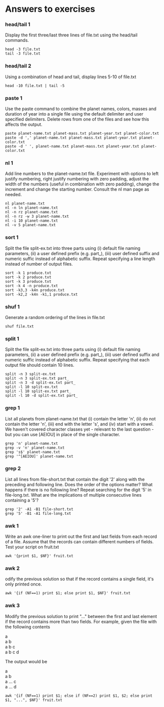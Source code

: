 # Answers to exercises

### head/tail 1
Display the first three/last three lines of file.txt using the
head/tail commands.

```
head -3 file.txt  
tail -3 file.txt
```

### head/tail 2
Using a combination of head and tail, display lines 5-10 of file.txt

```
head -10 file.txt | tail -5
```

### paste 1
Use the paste command to combine the planet names, colors,
masses and duration of year into a single file using the default
delimiter and user specified delimiters. Delete rows from one of the
files and see how this affects the output.

```
paste planet-name.txt planet-mass.txt planet-year.txt planet-color.txt
paste -d ',' planet-name.txt planet-mass.txt planet-year.txt planet-color.txt
paste -d ' ', planet-name.txt planet-mass.txt planet-year.txt planet-color.txt
```

### nl 1
Add line numbers to the planet-name.txt file. Experiment with options to left justify numbering, right justify numbering with zero padding, adjust the width of the numbers (useful in combination with zero padding), change the increment and change the starting number. Consult the nl man page as needed.

```
nl planet-name.txt
nl -n ln planet-name.txt
nl -n rz planet-name.txt
nl -n rz -w 3 planet-name.txt
nl -i 10 planet-name.txt
nl -v 5 planet-name.txt
```

### sort 1
Split the file split-ex.txt into three parts using (i)
default file naming parameters, (ii) a user defined prefix
(e.g. part_), (iii) user defined suffix and numeric suffic instead of
alphabetic suffix. Repeat specifying a line length instead of number
of output files.

```
sort -k 1 produce.txt
sort -k 2 produce.txt
sort -k 3 produce.txt
sort -k 4 -n produce.txt
sort -k3,3 -k4n produce.txt
sort -k2,2 -k4n -k1,1 produce.txt
```

### shuf 1
Generate a random ordering of the lines in file.txt

```
shuf file.txt
```

### split 1
Split the file split-ex.txt into three parts using (i) default file naming parameters, (ii) a user defined prefix (e.g. part_), (iii) user defined suffix and numeric suffic instead of alphabetic suffix. Repeat specifying that each output file should contain 10 lines.

```
split -n 3 split-ex.txt
split -n 3 split-ex.txt part_
split -n 3 -d split-ex.txt part_
split -l 10 split-ex.txt
split -l 10 split-ex.txt part_
split -l 10 -d split-ex.txt part_
```

### grep 1
List all planets from planet-name.txt that (i) contain the letter 'n',
(ii) do not contain the letter 'n', (iii) end with the letter 's', and
(iv) start with a vowel. We haven't covered character classes yet -
relevant to the last question - but you can use [AEIOU] in place of
the single character.

```
grep 'n' planet-name.txt
grep -v 'n' planet-name.txt
grep 's$' planet-name.txt 
grep '^[AEIOU]' planet-name.txt
```

### grep 2
List all lines from file-short.txt that contain the digit '2' along
with the preceding and following line. Does the order of the options
matter? What happens if there is no following line? Repeat searching
for the digit '5' in file-long.txt. What are the implications of
multiple consecutive lines containing a '5'?

```
grep '2' -A1 -B1 file-short.txt
grep '5' -B1 -A1 file-long.txt
```

### awk 1
Write an awk one-liner to print out the first and last fields from
each record of a file. Assume that the records can contain different
numbers of fields. Test your script on fruit.txt 

```
awk '{print $1, $NF}' fruit.txt
```

### awk 2
odify the previous solution so that if the record contains a
single field, it's only printed once.

```
awk '{if (NF==1) print $1; else print $1, $NF}' fruit.txt
```

### awk 3
Modify the previous solution to print "..." between the first and
last element if the record contains more than two fields. For example,
given the file with the following contents

a  
a b  
a b c  
a b c d  

The output would be

a  
a b  
a ... c  
a ... d  

```
awk '{if (NF==1) print $1; else if (NF==2) print $1, $2; else print $1, "...", $NF}' fruit.txt 
```
